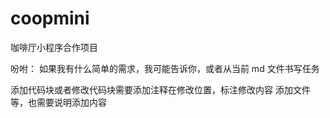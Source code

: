# coopmini

咖啡厅小程序合作项目

吩咐：
如果我有什么简单的需求，我可能告诉你，或者从当前 md 文件书写任务

添加代码块或者修改代码块需要添加注释在修改位置，标注修改内容
添加文件等，也需要说明添加内容
